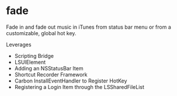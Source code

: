 fade
======
Fade in and fade out music in iTunes from status bar menu or from a 
customizable, global hot key.

Leverages
- Scripting Bridge
- LSUIElement
- Adding an NSStatusBar Item
- Shortcut Recorder Framework
- Carbon InstallEventHandler to Register HotKey
- Registering a Login Item through the LSSharedFileList